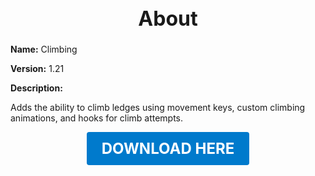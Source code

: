 <h1 style="text-align:center; font-size:2rem; font-weight:bold;">About</h1>

**Name:**
Climbing

**Version:**
1.21

**Description:**

Adds the ability to climb ledges using movement keys, custom climbing animations, and hooks for climb attempts.




<p align="center"><a href="https://github.com/LiliaFramework/Modules/raw/refs/heads/gh-pages/climb.zip" style="display:inline-block;padding:12px 24px;font-size:1.5rem;font-weight:bold;text-decoration:none;color:#fff;background-color:var(--md-primary-fg-color,#007acc);border-radius:4px;">DOWNLOAD HERE</a></p>